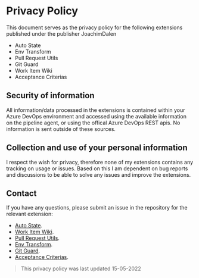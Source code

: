 # Privacy Policy

This document serves as the privacy policy for the following extensions published under the publisher JoachimDalen

- Auto State
- Env Transform
- Pull Request Utils
- Git Guard
- Work Item Wiki
- Acceptance Criterias

## Security of information

All information/data processed in the extensions is contained within your Azure DevOps environment and accessed using the available information on the pipeline agent, or using the offical Azure DevOps REST apis. No information is sent outside of these sources.

## Collection and use of your personal information

I respect the wish for privacy, therefore none of my extensions contains any tracking on usage or issues. Based on this I am dependent on bug reports and discussions to be able to solve any issues and improve the extensions.

## Contact

If you have any questions, please submit an issue in the repository for the relevant extension:

- [Auto State](https://github.com/joachimdalen/azdevops-auto-state).
- [Work Item Wiki](https://github.com/joachimdalen/azdevops-work-item-wiki).
- [Pull Request Utils](https://github.com/joachimdalen/azdevops-pull-request-utils).
- [Env Transform](https://github.com/joachimdalen/azdevops-env-transform).
- [Git Guard](https://github.com/joachimdalen/azdevops-git-guard).
- [Acceptance Criterias](https://github.com/joachimdalen/azdevops-acceptance-criterias).

> This privacy policy was last updated 15-05-2022
